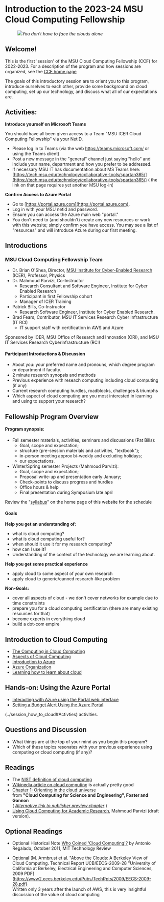 

# Introduction to the 2023-24 MSU Cloud Computing Fellowship

<figure>    
  <img src="../img/rosie_facing_the_atlantic_clouds_psbills_2021.gif" /
  <figcaption><em>You don't have to face the clouds alone</em></figcaption>
</figure>


## Welcome! 

This is the first 'session' of the MSU Cloud Computing Fellowship (CCF) for 2022-2023.  For a description of the program and how sessions are organized, see the [CCF home page](../index.md)

The goals of this introductory session are to orient you to this program, introduce ourselves to each other, provide some background on cloud computing, set up our technology, and discuss what all of our expectations are.  

## Activities:

**Introduce yourself on Microsoft Teams**
 
You should have all been given access to a Team "MSU ICER Cloud Computing Fellowship" via your NetID.    

  * Please log in to Teams (via the web https://teams.microsoft.com/ or using the Teams client)
  * Post a new message in the "general" channel just saying "hello" and include your name, department and how you prefer to be addressed.   
  * If necessary MSU IT has documentation about MS Teams here:  [https://tech.msu.edu/technology/collaborative-tools/spartan365/](https://tech.msu.edu/technology/collaborative-tools/spartan365/)  ( the link on that page requires yet another MSU log-in)

**Confirm Access to Azure Portal**

  * Go to [https://portal.azure.com](https://portal.azure.com).
  * Log in with your MSU netid and password.
  * Ensure you can access the Azure main web "portal."  
  * You don't need to (and shouldn't) create any new resources or work with this website; simply confirm you have access.   You may see a list of "resources" and will introduce Azure during our first meeting. 

## Introductions

### MSU Cloud Computing Fellowship Team

  * Dr. Brian O'Shea, Director, [MSU Institute for Cyber-Enabled Research](https://icer.msu.edu) (ICER), Professor, Physics
  * Dr. Mahmoud Parvizi, Co-Instructor
     - Research Consultant and Software Engineer, Institute for Cyber Enabled Research
     - Participant in first Fellowship cohort
     - Manager of ICER Training
  * Patrick Bills, Co-Instructor
    - Research Software Engineer,  Institute for Cyber Enabled Research. 
  * Brad Fears, Contributor, MSU IT Services Research Cyber Infrastructure (IT RCI)
    - IT support staff with certification in AWS and Azure

Sponsored by ICER, MSU Office of Research and Innovation (ORI), and MSU IT Services Research Cyberinfrastructure (RCI) 

 
#### Participant Introductions & Discussion

  * About you: your preferred name and pronouns, which degree program or department if faculty. 
  * 2 minute research synopsis and methods
  * Previous experience with reseach computing including cloud computing (if any)
  * Current research computing hurdles, roadblocks, challenges & triumphs
  * Which aspect of cloud computing are you most interested in learning and using to support your research?


## Fellowship Program Overview

#### Program synopsis:

  * Fall semester materials, activities, seminars and discussions (Pat Bills):    
    * Goal, scope and expectation;
    * structure (pre-session materials and activities, "textbook");
    * in-person meeting approx bi-weekly and excluding holidays;
    * our expectations.
  * Winter/Spring semester Projects (Mahmoud Parvizi):
    * Goal, scope and expectation;
    * Proposal write-up and presentation early January;
    * Check-points to discuss progress and hurdles
    * Office hours & help
    * Final presentation during Symposium late april

Review the  "[syllabus](../index.md)" on the home page of this website for the schedule

#### Goals

**Help you get an understanding of:**

 - what is cloud computing?
 - what is cloud computing useful for? 
 - when should it use it for my research computing?
 - how can I use it?
 - Understanding of the context of the technology we are learning about.   

**Help you get some practical experience**

 - apply cloud to some aspect of your own research
 - apply cloud to generic/canned research-like problem
 
 **Non-Goals:**
 - cover all aspects of cloud - we don't cover networks for example due to time constraints
 - prepare you for a cloud computing certification (there are many existing resources for that)
 - become experts in everything cloud
 - build a dot-com empire
 

## Introduction to Cloud Computing

* [The Computing in Cloud Computing](../topics/the_computing_in_cloud_computing.md)
* [Aspects of Cloud Computing](../topics/intro_aspects_of_cloud_computing.md)
* [Introduction to Azure](../topics/introduction_to_azure.md)
* [Azure Organization](./azure_organization.md)
* [Learning how to learn about cloud](../topics/learning_how_to_learn_about_cloud.md)

## Hands-on: Using the Azure Portal

* [Interacting with Azure using the Portal web interface](../exercises/azure_portal_walkthrough.md)
* [Setting a Budget Alert Using the Azure Portal](budget_alert.md)

<!-- Log into https://portal.azure.com with your MSU NetID
 - confirm you have access to a "resource group"
     - aside: high level description of "what is a resource group?"  This is kind of like your "cloud locker"
 - understanding the navigation of the Azure portal
     - resource
     - properties pane on left side
 - find the 'budgets' section of your resource group
 - edit the budget to add an alert at 50% spend using your preferred email address -->

(../session_how_to_cloud#Activties) activities. 


## Questions and Discussion

  - What things are at the top of your mind as you begin this program?  
  - Which of these topics resonates with your previous experience using computing or cloud computing (if any)?


## Readings  

  - The [NIST definition of cloud computing](https://nvlpubs.nist.gov/nistpubs/Legacy/SP/nistspecialpublication800-145.pdf) 
  - [Wikipedia article on cloud computing](https://en.wikipedia.org/wiki/Cloud_computing) is actually pretty good
  - [Chapter 1: Orienting in the cloud universe](https://s3.us-east-2.amazonaws.com/a-book/Orienting.html) <br>from **"Cloud Computing for Science and Engineering", Foster and Gannon**  
     ( *[Alternative link to publisher preview chapter](https://mitpress.ublish.com/ereader/239/?preview#page/1)*  )
  - [Using Cloud Computing for Academic Research](../references/DRAFT_cloud_computing_for_academic_research_parvizi_2021.pdf), Mahmoud Parvizi (draft version).   
 
 ## Optional Readings
  - Optional Historical Note [Who Coined 'Cloud Computing'?](https://www.technologyreview.com/2011/10/31/257406/who-coined-cloud-computing/) by Antonio Regalado, October 2011, MIT Technology Review
 
  - Optional [M. Armbrust et al. "Above the Clouds: A Berkeley View of Cloud Computing. Technical Report UCB/EECS-2009-28 "University of California at Berkeley, Electrical Engineering and Computer Sciences, 2009 PDF](https://www2.eecs.berkeley.edu/Pubs/TechRpts/2009/EECS-2009-28.pdf} <br>
   Written only 3 years after the launch of AWS, this is very insightful discussion of the value of cloud computing
 

